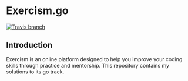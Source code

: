 # Exercism.go
[![Travis branch](https://img.shields.io/travis/com/1995parham/Exercism.go/master.svg?style=flat-square)](https://travis-ci.com/1995parham/Exercism.go)

## Introduction
Exercism is an online platform designed to help you improve your coding skills through practice and mentorship.
This repository contains my solutions to its go track.
